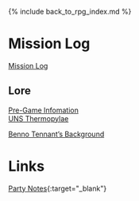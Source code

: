 ---
---

{% include back_to_rpg_index.md %}

# Mission Log

[Mission Log](MissionLog/)  

## Lore

[Pre-Game Infomation](World/PreGameInformation.html)  
[UNS Thermopylae](World/UNSThermopylae.html)  

[Benno Tennant’s Background](World/PlayerBackground_BennoTennant.html)  

# Links

[Party Notes](https://docs.google.com/document/d/1SnFAKmAGM5Du9JjOXIg-L8Y6fNwVwuQ6-UieZH-caSE/edit){:target="_blank"}  
